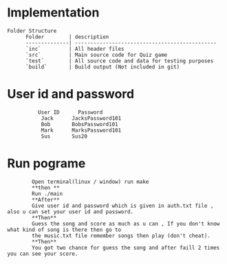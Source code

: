 # Implementation
    Folder Structure
          Folder        | description
          --------------| ----------------------------------------------
          `inc`         | All header files
          `src`         | Main source code for Quiz game
          `test`        | All source code and data for testing purposes
          `build`       | Build output (Not included in git)

# User id and password
              User ID      Password
               Jack      JacksPassword101
               Bob       BobsPassword101  
               Mark      MarksPassword101
               Sus       Sus20
               
# Run pograme
            Open terminal(linux / window) run make 
            **then **
            Run ./main
            **After**
            Give user id and password which is given in auth.txt file , also u can set your user id and password.
            **Then**
            Guess the song and score as much as u can , If you don't know what kind of song is there then go to
            the music.txt file remember songs then play (don't cheat).
            **Then**
            You got two chance for guess the song and after faill 2 times you can see your score.
            

    

